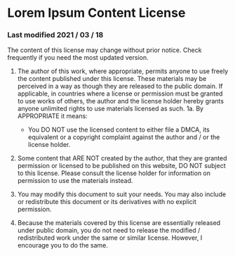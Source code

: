 # Lorem Ipsum Content License

### Last modified 2021 / 03 / 18

The content of this license may change without prior notice. Check frequently if you need the most updated version.

1. The author of this work, where appropriate, permits anyone to use freely the content published under this license. These materials may be perceived in a way as though they are released to the public domain. If applicable, in countries where a license or permission must be granted to use works of others, the author and the license holder hereby grants anyone unlimited rights to use materials licensed as such.
  1a. By APPROPRIATE it means:
      - You DO NOT use the licensed content to either file a DMCA, its equivalent or a copyright complaint against the author and / or the license holder.
2. Some content that ARE NOT created by the author, that they are granted permission or licensed to be published on this website, DO NOT subject to this license. Please consult the license holder for information on permission to use the materials instead.

3. You may modify this document to suit your needs. You may also include or redistribute this document or its derivatives with no explicit permission.

4. Because the materials covered by this license are essentially released under public domain, you do not need to release the modified / redistributed work under the same or similar license. However, I encourage you to do the same.

